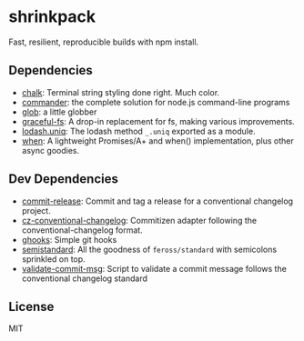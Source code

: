 # shrinkpack 

Fast, resilient, reproducible builds with npm install.

## Dependencies

- [chalk](https://github.com/chalk/chalk): Terminal string styling done right. Much color.
- [commander](https://github.com/tj/commander.js): the complete solution for node.js command-line programs
- [glob](https://github.com/isaacs/node-glob): a little globber
- [graceful-fs](https://github.com/isaacs/node-graceful-fs): A drop-in replacement for fs, making various improvements.
- [lodash.uniq](https://github.com/lodash/lodash): The lodash method `_.uniq` exported as a module.
- [when](https://github.com/cujojs/when): A lightweight Promises/A+ and when() implementation, plus other async goodies.

## Dev Dependencies

- [commit-release](https://github.com/JamieMason/commit-release): Commit and tag a release for a conventional changelog project.
- [cz-conventional-changelog](https://github.com/commitizen/cz-conventional-changelog): Commitizen adapter following the conventional-changelog format.
- [ghooks](https://github.com/gtramontina/ghooks): Simple git hooks
- [semistandard](https://github.com/Flet/semistandard): All the goodness of `feross/standard` with semicolons sprinkled on top.
- [validate-commit-msg](https://github.com/kentcdodds/validate-commit-msg): Script to validate a commit message follows the conventional changelog standard


## License

MIT

